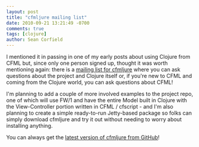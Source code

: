 ```yaml
---
layout: post
title: "cfmljure mailing list"
date: 2010-09-21 13:21:49 -0700
comments: true
tags: [clojure]
author: Sean Corfield
---
```

I mentioned it in passing in one of my early posts about using Clojure from CFML but, since only one person signed up, thought it was worth mentioning again: there is a [mailing list for cfmljure](http://groups.google.com/group/cfmljure) where you can ask questions about the project and Clojure itself or, if you're new to CFML and coming from the Clojure world, you can ask questions about CFML!

I'm planning to add a couple of more involved examples to the project repo, one of which will use FW/1 and have the entire Model built in Clojure with the View-Controller portion written in CFML / cfscript - and I'm also planning to create a simple ready-to-run Jetty-based package so folks can simply download cfmljure and try it out without needing to worry about installing anything.

You can always get the [latest version of cfmljure from GitHub](https://github.com/framework-one/cfmljure/releases)!
